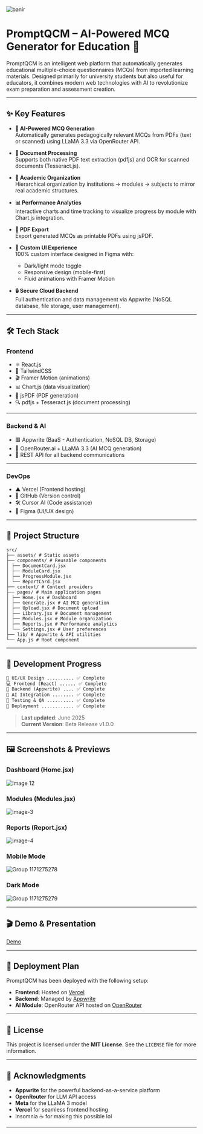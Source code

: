 ![banir](https://github.com/user-attachments/assets/8074a650-2996-471f-a375-653095052613)

# PromptQCM – AI-Powered MCQ Generator for Education 🤖

PromptQCM is an intelligent web platform that automatically generates educational multiple-choice questionnaires (MCQs) from imported learning materials. Designed primarily for university students but also useful for educators, it combines modern web technologies with AI to revolutionize exam preparation and assessment creation.

---

## ✨ Key Features

- **🤖 AI-Powered MCQ Generation**  
  Automatically generates pedagogically relevant MCQs from PDFs (text or scanned) using LLaMA 3.3 via OpenRouter API.

- **📂 Document Processing**  
  Supports both native PDF text extraction (pdfjs) and OCR for scanned documents (Tesseract.js).

- **🏫 Academic Organization**  
  Hierarchical organization by institutions → modules → subjects to mirror real academic structures.

- **📊 Performance Analytics**  
  Interactive charts and time tracking to visualize progress by module with Chart.js integration.

- **📄 PDF Export**  
  Export generated MCQs as printable PDFs using jsPDF.

- **🎨 Custom UI Experience**  
  100% custom interface designed in Figma with:
  - Dark/light mode toggle
  - Responsive design (mobile-first)
  - Fluid animations with Framer Motion

- **🔒 Secure Cloud Backend**  
  Full authentication and data management via Appwrite (NoSQL database, file storage, user management).

---

## 🛠️ Tech Stack

### Frontend
- ⚛️ React.js
- 🍃 TailwindCSS
- 🎬 Framer Motion (animations)
- 📊 Chart.js (data visualization)
- 📄 jsPDF (PDF generation)
- 🔍 pdfjs + Tesseract.js (document processing)

---

### Backend & AI
- 🟥 Appwrite (BaaS - Authentication, NoSQL DB, Storage)
- 🧠 OpenRouter.ai + LLaMA 3.3 (AI MCQ generation)
- 🔄 REST API for all backend communications

---

### DevOps
- ▲ Vercel (Frontend hosting)
- 🐙 GitHub (Version control)
- 🛠️ Cursor AI (Code assistance)
- 🎨 Figma (UI/UX design)

---

## 📁 Project Structure

```
src/
├── assets/ # Static assets
├── components/ # Reusable components
│ ├── DocumentCard.jsx
│ ├── ModuleCard.jsx
│ ├── ProgressModule.jsx
│ └── ReportCard.jsx
├── context/ # Context providers
├── pages/ # Main application pages
│ ├── Home.jsx # Dashboard
│ ├── Generate.jsx # AI MCQ generation
│ ├── Upload.jsx # Document upload
│ ├── Library.jsx # Document management
│ ├── Modules.jsx # Module organization
│ ├── Reports.jsx # Performance analytics
│ └── Settings.jsx # User preferences
├── lib/ # Appwrite & API utilities
└── App.js # Root component
```

---

## 🚧 Development Progress

```txt
📐 UI/UX Design .......... ✅ Complete  
💻 Frontend (React) ...... ✅ Complete  
🔌 Backend (Appwrite) .... ✅ Complete    
🧠 AI Integration ........ ✅ Complete   
🧪 Testing & QA .......... ✅ Complete  
🚀 Deployment ............ ✅ Complete
```

> **Last updated**: June 2025  
> **Current Version**: Beta Release v1.0.0

---

## 🖼️ Screenshots & Previews

### Dashboard (Home.jsx)
![image 12](https://github.com/user-attachments/assets/d6727921-16b4-4c65-8ca2-524c37f60cb2)

### Modules (Modules.jsx)
![image-3](https://github.com/user-attachments/assets/7ea6df26-8a6e-465f-bf2b-bda38bd296d9)

### Reports (Report.jsx)
![image-4](https://github.com/user-attachments/assets/77f63662-ee8f-4a3c-847f-72b6e74dead0)

### Mobile Mode
![Group 1171275278](https://github.com/user-attachments/assets/a4083ad9-199e-4f2b-b07c-71b70f6e20ab)

### Dark Mode
![Group 1171275279](https://github.com/user-attachments/assets/f1c2836b-3142-4022-b7eb-e29dccaad846)

---

## 🎬 Demo & Presentation

[Demo](https://youtu.be/QhXh11VVj70)

---

## 🚀 Deployment Plan

PromptQCM has been deployed with the following setup:

- **Frontend**: Hosted on [Vercel](https://vercel.com/)  
- **Backend**: Managed by [Appwrite](https://appwrite.io/)  
- **AI Module**: OpenRouter API hosted on [OpenRouter](https://openrouter.ai/)

---

## 📄 License

This project is licensed under the **MIT License**. See the `LICENSE` file for more information.

---

## 🙌 Acknowledgments

- **Appwrite** for the powerful backend-as-a-service platform
- **OpenRouter** for LLM API access
- **Meta** for the LLaMA 3 model
- **Vercel** for seamless frontend hosting
- Insomnia ☕ for making this possible lol

---
